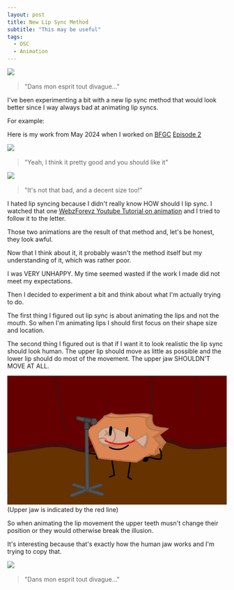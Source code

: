 ```yaml
---
layout: post
title: New Lip Sync Method
subtitle: "This may be useful"
tags:
  - OSC
  - Animation
---
```

![](../assets/2025-04-09-Lip-Syncing-Part-1/Fossil_lip_sync.gif)
> "Dans mon esprit tout divague..."

I've been experimenting a bit with a new lip sync method that would look better since I way always bad at animating lip syncs.

For example:

Here is my work from May 2024 when I worked on [BFGC](https://www.youtube.com/playlist?list=PLHZQQqIoYvHeQ30WpQX1zLTW1U4NneE1Q) [Episode 2](https://www.youtube.com/watch?v=MWDASsxXRAA)

![](../assets/2025-04-09-Lip-Syncing-Part-1/TS_lip_sync.gif)
>"Yeah, I think it pretty good and you should like it"

![](../assets/2025-04-09-Lip-Syncing-Part-1/Choke_lip_sync.gif)
> "It's not that bad, and a decent size too!"

I hated lip syncing because I didn't really know HOW should I lip sync. I watched that one [WebzForevz Youtube Tutorial on animation](https://www.youtube.com/watch?v=OBnBtwxVBZU) and I tried to follow it to the letter.

Those two animations are the result of that method and, let's be honest, they look awful.

Now that I think about it, it probably wasn't the method itself but my understanding of it, which was rather poor.

I was VERY UNHAPPY. My time seemed wasted if the work I made did not meet my expectations.

Then I decided to experiment a bit and think about what I'm actually trying to do.


The first thing I figured out lip sync is about animating the lips and not the mouth. So when I'm animating lips I should first focus on their shape size and location. 

The second thing I figured out is that if I want it to look realistic the lip sync should look human. The upper lip should move as little as possible and the lower lip should do most of the movement.
The upper jaw SHOULDN'T MOVE AT ALL.

![](../assets/2025-04-09-Lip-Syncing-Part-1/Fossil_upper_jaw.png)
(Upper jaw is indicated by the red line)

So when animating the lip movement the upper teeth musn't change their position or they would otherwise break the illusion. 

It's interesting because that's exactly how the human jaw works and I'm trying to copy that. 

![](../assets/2025-04-09-Lip-Syncing-Part-1/Fossil_lip_sync.gif)
> "Dans mon esprit tout divague..."
